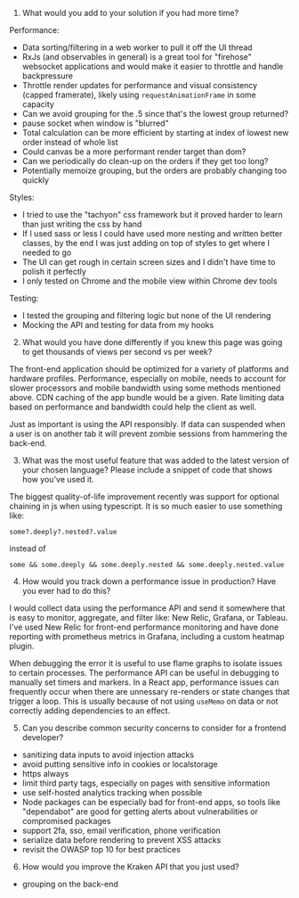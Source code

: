 1. What would you add to your solution if you had more time?

Performance:

- Data sorting/filtering in a web worker to pull it off the UI thread
- RxJs (and observables in general) is a great tool for "firehose" websocket applications and would make it easier to throttle
  and handle backpressure
- Throttle render updates for performance and visual consistency (capped framerate), likely using `requestAnimationFrame` in some capacity
- Can we avoid grouping for the .5 since that's the lowest group returned?
- pause socket when window is "blurred"
- Total calculation can be more efficient by starting at index of lowest new order instead of whole list
- Could canvas be a more performant render target than dom?
- Can we periodically do clean-up on the orders if they get too long?
- Potentially memoize grouping, but the orders are probably changing too quickly

Styles:

- I tried to use the "tachyon" css framework but it proved harder to learn than just writing the css by hand
- If I used sass or less I could have used more nesting and written better classes, by the end I was just adding on top of styles to get where I needed to go
- The UI can get rough in certain screen sizes and I didn't have time to polish it perfectly
- I only tested on Chrome and the mobile view within Chrome dev tools

Testing:

- I tested the grouping and filtering logic but none of the UI rendering
- Mocking the API and testing for data from my hooks

2. What would you have done differently if you knew this page was going to get thousands of views
   per second vs per week?

The front-end application should be optimized for a variety of platforms and hardware profiles. Performance, especially on mobile, needs to account for slower processors and mobile bandwidth using some methods mentioned above. CDN caching of the app bundle would be a given. Rate limiting data based on performance and bandwidth could help the client as well.

Just as important is using the API responsibly. If data can suspended when a user is on another tab it will prevent zombie sessions from hammering the back-end.

3. What was the most useful feature that was added to the latest version of your chosen language?
   Please include a snippet of code that shows how you've used it.

The biggest quality-of-life improvement recently was support for optional chaining in js when using typescript. It is so much easier to use something like:

```
some?.deeply?.nested?.value
```

instead of

```
some && some.deeply && some.deeply.nested && some.deeply.nested.value
```

4. How would you track down a performance issue in production? Have you ever had to do this?

I would collect data using the performance API and send it somewhere that is easy to monitor, aggregate, and filter like: New Relic, Grafana, or Tableau. I've used New Relic for front-end performance monitoring and have done reporting with prometheus metrics in Grafana, including a custom heatmap plugin.

When debugging the error it is useful to use flame graphs to isolate issues to certain processes. The performance API can be useful in debugging to manually set timers and markers. In a React app, performance issues can frequently occur when there are unnessary re-renders or state changes that trigger a loop. This is usually because of not using `useMemo` on data or not correctly adding dependencies to an effect.

5. Can you describe common security concerns to consider for a frontend developer?

- sanitizing data inputs to avoid injection attacks
- avoid putting sensitive info in cookies or localstorage
- https always
- limit third party tags, especially on pages with sensitive information
- use self-hosted analytics tracking when possible
- Node packages can be especially bad for front-end apps, so tools like "dependabot" are good for getting alerts about vulnerabilities or compromised packages
- support 2fa, sso, email verification, phone verification
- serialize data before rendering to prevent XSS attacks
- revisit the OWASP top 10 for best practices

6. How would you improve the Kraken API that you just used?

- grouping on the back-end
